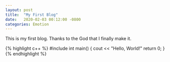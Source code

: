```yaml
---
layout: post
title:  "My First Blog"
date:   2020-02-03 00:12:00 -0800
categories: Emotion
---
```

This is my first blog. Thanks to the God that I finally make it.

{% highlight c++ %}
#include<iostream>
int main() {
    cout << "Hello, World!"
    return 0;
}
{% endhighlight %}
